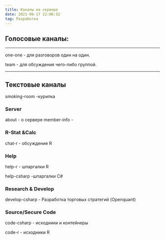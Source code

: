 ```yaml
---
title: Каналы на сервере
date: 2021-06-17 22:06:52
tag: Разработка
---
```


## Голосовые каналы:
-------

 one-one - для разговоров один на один.
 
 team - для обсуждения чего-либо группой.

-------
## Текстовые каналы
smoking-room  -курилка

### Server
about  - о сервере
member-info - 

### R-Stat &Calc
chat-r - обсуждение R

### Help
help-r - шпаргалки R

help-csharp -шпаргалки C#

### Research & Develop
develop-csharp - Разработка торговых стратегий (Openquant)

### Source/Secure Code
code-csharp - исходники и контейнеры

code-r - исходники R

